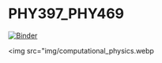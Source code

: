 # PHY397_PHY469


[![Binder](https://mybinder.org/badge_logo.svg)](https://mybinder.org/v2/gh/jeffjay88/PHY397_PHY469/master?labpath=Lecture1.ipynb)


<img src="img/computational_physics.webp
